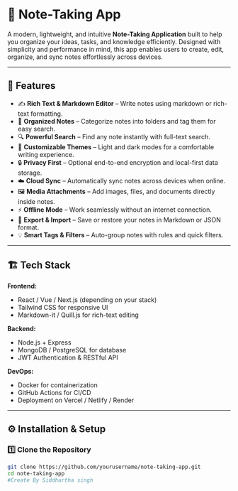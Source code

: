 # 📝 Note-Taking App

A modern, lightweight, and intuitive **Note-Taking Application** built to help you organize your ideas, tasks, and knowledge efficiently. Designed with simplicity and performance in mind, this app enables users to create, edit, organize, and sync notes effortlessly across devices.

---

## 🚀 Features                          

- ✍️ **Rich Text & Markdown Editor** – Write notes using markdown or rich-text formatting.  
- 📂 **Organized Notes** – Categorize notes into folders and tag them for easy search.  
- 🔍 **Powerful Search** – Find any note instantly with full-text search.  
- 🌙 **Customizable Themes** – Light and dark modes for a comfortable writing experience.  
- 🔒 **Privacy First** – Optional end-to-end encryption and local-first data storage.  
- ☁️ **Cloud Sync** – Automatically sync notes across devices when online.  
- 🖼️ **Media Attachments** – Add images, files, and documents directly inside notes.  
- ⚡ **Offline Mode** – Work seamlessly without an internet connection.  
- 🧩 **Export & Import** – Save or restore your notes in Markdown or JSON format.  
- 💡 **Smart Tags & Filters** – Auto-group notes with rules and quick filters.  

---

## 🏗️ Tech Stack

**Frontend:**
- React / Vue / Next.js (depending on your stack)
- Tailwind CSS for responsive UI
- Markdown-it / Quill.js for rich-text editing

**Backend:**
- Node.js + Express  
- MongoDB / PostgreSQL for database  
- JWT Authentication & RESTful API

**DevOps:**
- Docker for containerization  
- GitHub Actions for CI/CD    
- Deployment on Vercel / Netlify / Render  

---

## ⚙️ Installation & Setup

### 1️⃣ Clone the Repository
```bash
git clone https://github.com/yourusername/note-taking-app.git
cd note-taking-app
#Create By Siddhartha singh
